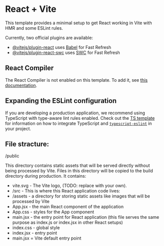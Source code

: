 # React + Vite

This template provides a minimal setup to get React working in Vite with HMR and some ESLint rules.

Currently, two official plugins are available:

- [@vitejs/plugin-react](https://github.com/vitejs/vite-plugin-react/blob/main/packages/plugin-react) uses [Babel](https://babeljs.io/) for Fast Refresh
- [@vitejs/plugin-react-swc](https://github.com/vitejs/vite-plugin-react/blob/main/packages/plugin-react-swc) uses [SWC](https://swc.rs/) for Fast Refresh

## React Compiler

The React Compiler is not enabled on this template. To add it, see [this documentation](https://react.dev/learn/react-compiler/installation).

## Expanding the ESLint configuration

If you are developing a production application, we recommend using TypeScript with type-aware lint rules enabled. Check out the [TS template](https://github.com/vitejs/vite/tree/main/packages/create-vite/template-react-ts) for information on how to integrate TypeScript and [`typescript-eslint`](https://typescript-eslint.io) in your project.

## File stracture:

/public

This directory contains static assets that will be served directly without being processed by Vite. Files in this directory will be copied to the build directory during production. It contains:

- vite.svg - The Vite logo, (TODO: replace with your own).
- /src - This is where this React application code lives:
- /assets - a directory for storing static assets like images that will be processed by Vite
- App.jsx - the main React component of the application
- App.css - styles for the App component
- main.jsx - the entry point for React application (this file serves the same purpose as index.js or index.jsx in other React setups)
- index.css - global style
- index.jsx - entry point
- main.jsx = Vite default entry point
